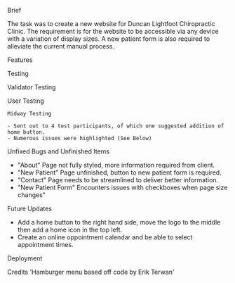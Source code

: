 Brief

The task was to create a new website for Duncan Lightfoot Chiropractic Clinic. The requirement is for the website to be accessible via any device with a variation of display sizes. A new patient form is also required to alleviate the current manual process.

Features

Testing

Validator Testing

User Testing
    
    Midway Testing
    
    - Sent out to 4 test participants, of which one suggested addition of home button.
    - Numerous issues were highlighted (See Below)


Unfixed Bugs and Unfinished Items

- "About" Page not fully styled, more information required from client.
- "New Patient" Page unfinished, button to new patient form is required.
- "Contact" Page needs to be streamlined to deliver better information.
- "New Patient Form" Encounters issues with checkboxes when page size changes"

Future Updates

- Add a home button to the right hand side, move the logo to the middle then add a home icon in the top left.
- Create an online oppointment calendar and be able to select appointment times.

Deployment

Credits
'Hamburger menu based off code by Erik Terwan'